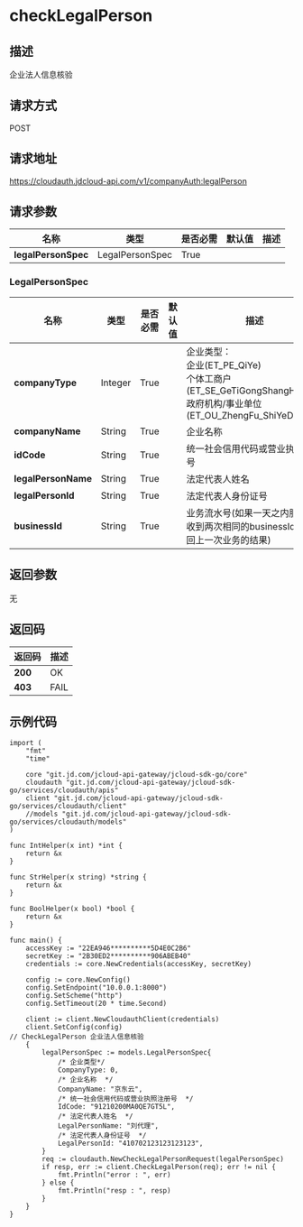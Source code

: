 # checkLegalPerson


## 描述
企业法人信息核验

## 请求方式
POST

## 请求地址
https://cloudauth.jdcloud-api.com/v1/companyAuth:legalPerson


## 请求参数
|名称|类型|是否必需|默认值|描述|
|---|---|---|---|---|
|**legalPersonSpec**|LegalPersonSpec|True| | |

### <div id="legalpersonspec">LegalPersonSpec</div>
|名称|类型|是否必需|默认值|描述|
|---|---|---|---|---|
|**companyType**|Integer|True| |企业类型：<br>企业(ET_PE_QiYe)<br>个体工商户(ET_SE_GeTiGongShangHu)<br>政府机构/事业单位(ET_OU_ZhengFu_ShiYeDanWei)<br>|
|**companyName**|String|True| |企业名称|
|**idCode**|String|True| |统一社会信用代码或营业执照注册号|
|**legalPersonName**|String|True| |法定代表人姓名|
|**legalPersonId**|String|True| |法定代表人身份证号|
|**businessId**|String|True| |业务流水号(如果一天之内服务端收到两次相同的businessId，则返回上一次业务的结果)|

## 返回参数
无


## 返回码
|返回码|描述|
|---|---|
|**200**|OK|
|**403**|FAIL|

## 示例代码

```
import (
	"fmt"
	"time"

	core "git.jd.com/jcloud-api-gateway/jcloud-sdk-go/core"
	cloudauth "git.jd.com/jcloud-api-gateway/jcloud-sdk-go/services/cloudauth/apis"
	client "git.jd.com/jcloud-api-gateway/jcloud-sdk-go/services/cloudauth/client"
	//models "git.jd.com/jcloud-api-gateway/jcloud-sdk-go/services/cloudauth/models"
)

func IntHelper(x int) *int {
	return &x
}

func StrHelper(x string) *string {
	return &x
}

func BoolHelper(x bool) *bool {
	return &x
}

func main() {
	accessKey := "22EA946**********5D4E0C2B6"
	secretKey := "2B30ED2**********906ABEB40"
	credentials := core.NewCredentials(accessKey, secretKey)

	config := core.NewConfig()
	config.SetEndpoint("10.0.0.1:8000")
	config.SetScheme("http")
	config.SetTimeout(20 * time.Second)

	client := client.NewCloudauthClient(credentials)
	client.SetConfig(config)
// CheckLegalPerson 企业法人信息核验
	{
		legalPersonSpec := models.LegalPersonSpec{
			/* 企业类型*/
			CompanyType: 0,
			/* 企业名称  */
			CompanyName: "京东云",
			/* 统一社会信用代码或营业执照注册号  */
			IdCode: "91210200MA0QE7GT5L",
			/* 法定代表人姓名  */
			LegalPersonName: "刘代理",
			/* 法定代表人身份证号  */
			LegalPersonId: "410702123123123123",
		}
		req := cloudauth.NewCheckLegalPersonRequest(legalPersonSpec)
		if resp, err := client.CheckLegalPerson(req); err != nil {
			fmt.Println("error : ", err)
		} else {
			fmt.Println("resp : ", resp)
		}
	}
}
```

